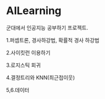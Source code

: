 # AILearning
군대에서 인공지능 공부하기 프로젝트.

1.퍼셉트론, 경사하강법, 확률적 경사 하강법

2.사이킷런 이용하기

3.로지스틱 회귀

4.결정트리와 KNN(최근접이웃)

5,6.데이터 
